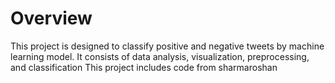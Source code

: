 # Overview
This project is designed to classify positive and  negative tweets by machine learning model. It consists of data analysis, visualization, preprocessing, and classification
This project includes code from sharmaroshan
